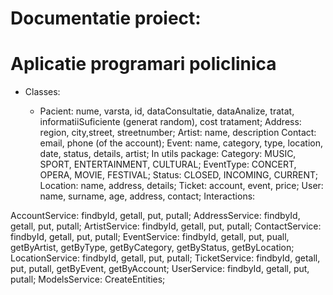 # Documentatie proiect:
# Aplicatie programari policlinica

- Classes:

    - Pacient: nume, varsta, id, dataConsultatie, dataAnalize, tratat, informatiiSuficiente (generat random), cost tratament;
Address: region, city,street, streetnumber;
Artist: name, description Contact: email, phone (of the account);
Event: name, category, type, location, date, status, details, artist;
In utils package:
Category: MUSIC, SPORT, ENTERTAINMENT, CULTURAL;
EventType: CONCERT, OPERA, MOVIE, FESTIVAL;
Status: CLOSED, INCOMING, CURRENT;
Location: name, address, details;
Ticket: account, event, price;
User: name, surname, age, address, contact;
Interactions:

AccountService: findbyId, getall, put, putall;
AddressService: findbyId, getall, put, putall;
ArtistService: findbyId, getall, put, putall;
ContactService: findbyId, getall, put, putall;
EventService: findbyId, getall, put, puall, getByArtist, getByType, getByCategory, getByStatus, getByLocation;
LocationService: findbyId, getall, put, putall;
TicketService: findbyId, getall, put, putall, getByEvent, getByAccount;
UserService: findbyId, getall, put, putall;
ModelsService: CreateEntities;
